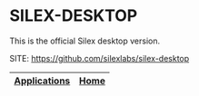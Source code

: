 # SILEX-DESKTOP

 This is the official Silex desktop version.

 SITE: https://github.com/silexlabs/silex-desktop

 | [Applications](https://portable-linux-apps.github.io/apps.html) | [Home](https://portable-linux-apps.github.io)
 | --- | --- |
